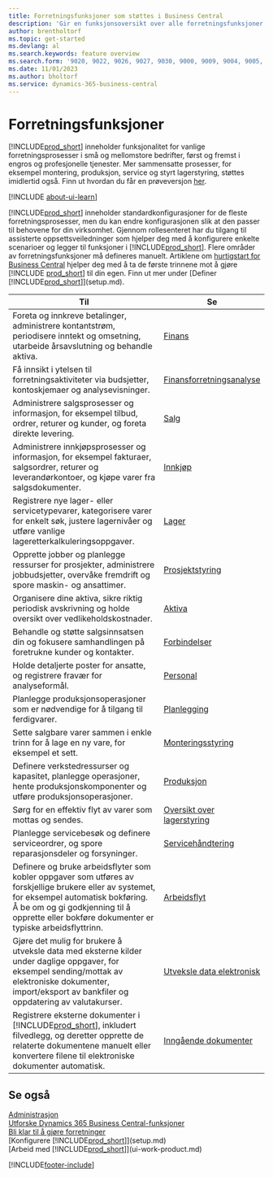 ```yaml
---
title: Forretningsfunksjoner som støttes i Business Central
description: 'Gir en funksjonsoversikt over alle forretningsfunksjoner og avdelinger som støttes av moduler, for eksempel finans, lager og prosjektledelse.'
author: brentholtorf
ms.topic: get-started
ms.devlang: al
ms.search.keywords: feature overview
ms.search.form: '9020, 9022, 9026, 9027, 9030, 9000, 9009, 9004, 9005, 9024, 9006, 9007, 9010, 9016, 9017'
ms.date: 11/01/2023
ms.author: bholtorf
ms.service: dynamics-365-business-central
---
```

# <a name="business-functionality"></a>Forretningsfunksjoner

[!INCLUDE[prod_short](includes/prod_short.md)] inneholder funksjonalitet for vanlige forretningsprosesser i små og mellomstore bedrifter, først og fremst i engros og profesjonelle tjenester. Mer sammensatte prosesser, for eksempel montering, produksjon, service og styrt lagerstyring, støttes imidlertid også. Finn ut hvordan du får en prøveversjon [her](trial-signup.md).  

[!INCLUDE [about-ui-learn](includes/about-ui-learn.md)]

[!INCLUDE[prod_short](includes/prod_short.md)] inneholder standardkonfigurasjoner for de fleste forretningsprosesser, men du kan endre konfigurasjonen slik at den passer til behovene for din virksomhet. Gjennom rollesenteret har du tilgang til assisterte oppsettsveiledninger som hjelper deg med å konfigurere enkelte scenarioer og legger til funksjoner i [!INCLUDE[prod_short](includes/prod_short.md)]. Flere områder av forretningsfunksjoner må defineres manuelt. Artiklene om [hurtigstart for Business Central](quick-start-business-central.md) hjelper deg med å ta de første trinnene mot å gjøre [!INCLUDE [prod_short](includes/prod_short.md)] til din egen. Finn ut mer under [Definer [!INCLUDE[prod_short](includes/prod_short.md)]](setup.md).

| Til | Se |
| --- | --- |
|Foreta og innkreve betalinger, administrere kontantstrøm, periodisere inntekt og omsetning, utarbeide årsavslutning og behandle aktiva.|[Finans](finance.md)|
|Få innsikt i ytelsen til forretningsaktiviteter via budsjetter, kontoskjemaer og analysevisninger.|[Finansforretningsanalyse](bi.md)|
|Administrere salgsprosesser og informasjon, for eksempel tilbud, ordrer, returer og kunder, og foreta direkte levering.|[Salg](sales-manage-sales.md)|
|Administrere innkjøpsprosesser og informasjon, for eksempel fakturaer, salgsordrer, returer og leverandørkontoer, og kjøpe varer fra salgsdokumenter. |[Innkjøp](purchasing-manage-purchasing.md)|
|Registrere nye lager- eller servicetypevarer, kategorisere varer for enkelt søk, justere lagernivåer og utføre vanlige lageretterkalkuleringsoppgaver.|[Lager](inventory-manage-inventory.md)|
|Opprette jobber og planlegge ressurser for prosjekter, administrere jobbudsjetter, overvåke fremdrift og spore maskin- og ansattimer.|[Prosjektstyring](projects-manage-projects.md)|
|Organisere dine aktiva, sikre riktig periodisk avskrivning og holde oversikt over vedlikeholdskostnader.|[Aktiva](fa-manage.md)|
|Behandle og støtte salgsinnsatsen din og fokusere samhandlingen på foretrukne kunder og kontakter.|[Forbindelser](marketing-relationship-management.md)|
|Holde detaljerte poster for ansatte, og registrere fravær for analyseformål. |[Personal](hr-manage-human-resources.md)|
|Planlegge produksjonsoperasjoner som er nødvendige for å tilgang til ferdigvarer.|[Planlegging](production-planning.md)|
|Sette salgbare varer sammen i enkle trinn for å lage en ny vare, for eksempel et sett.|[Monteringsstyring](assembly-assemble-items.md)|
|Definere verkstedressurser og kapasitet, planlegge operasjoner, hente produksjonskomponenter og utføre produksjonsoperasjoner.|[Produksjon](production-manage-manufacturing.md)|
|Sørg for en effektiv flyt av varer som mottas og sendes.|[Oversikt over lagerstyring](design-details-warehouse-management.md)|
|Planlegge servicebesøk og definere serviceordrer, og spore reparasjonsdeler og forsyninger.|[Servicehåndtering](service-service.md)|
|Definere og bruke arbeidsflyter som kobler oppgaver som utføres av forskjellige brukere eller av systemet, for eksempel automatisk bokføring. Å be om og gi godkjenning til å opprette eller bokføre dokumenter er typiske arbeidsflyttrinn.|[Arbeidsflyt](across-workflow.md)|
|Gjøre det mulig for brukere å utveksle data med eksterne kilder under daglige oppgaver, for eksempel sending/mottak av elektroniske dokumenter, import/eksport av bankfiler og oppdatering av valutakurser.|[Utveksle data elektronisk](across-data-exchange.md)|
|Registrere eksterne dokumenter i [!INCLUDE[prod_short](includes/prod_short.md)], inkludert filvedlegg, og deretter opprette de relaterte dokumentene manuelt eller konvertere filene til elektroniske dokumenter automatisk.|[Inngående dokumenter](across-income-documents.md)|

## <a name="see-also"></a>Se også

[Administrasjon](admin-setup-and-administration.md)    
[Utforske Dynamics 365 Business Central-funksjoner](https://dynamics.microsoft.com/business-central/capabilities/)  
[Bli klar til å gjøre forretninger](ui-get-ready-business.md)  
[Konfigurere [!INCLUDE[prod_short](includes/prod_short.md)]](setup.md)   
[Arbeid med [!INCLUDE[prod_short](includes/prod_short.md)]](ui-work-product.md)   

[!INCLUDE[footer-include](includes/footer-banner.md)]
